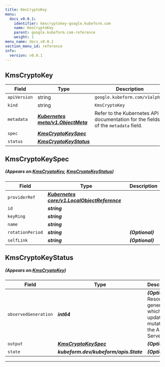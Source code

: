 ```yaml
---
title: KmsCryptoKey
menu:
  docs_v0.0.1:
    identifier: kmscryptokey-google.kubeform.com
    name: KmsCryptoKey
    parent: google.kubeform.com-reference
    weight: 1
menu_name: docs_v0.0.1
section_menu_id: reference
info:
  version: v0.0.1
---
```


## KmsCryptoKey
| Field | Type | Description |
| ------ | ----- | ----------- |
| `apiVersion` | string | `google.kubeform.com/v1alpha1` |
|    `kind` | string | `KmsCryptoKey` |
| `metadata` | ***[Kubernetes meta/v1.ObjectMeta](https://kubernetes.io/docs/reference/generated/kubernetes-api/v1.13/#objectmeta-v1-meta)***|Refer to the Kubernetes API documentation for the fields of the `metadata` field.|
| `spec` | ***[KmsCryptoKeySpec](#KmsCryptoKeySpec)***||
| `status` | ***[KmsCryptoKeyStatus](#KmsCryptoKeyStatus)***||
## KmsCryptoKeySpec
##### (Appears on:[KmsCryptoKey](#KmsCryptoKey), [KmsCryptoKeyStatus](#KmsCryptoKeyStatus))
| Field | Type | Description |
| ------ | ----- | ----------- |
| `providerRef` | ***[Kubernetes core/v1.LocalObjectReference](https://kubernetes.io/docs/reference/generated/kubernetes-api/v1.13/#localobjectreference-v1-core)***||
| `id` | ***string***||
| `keyRing` | ***string***||
| `name` | ***string***||
| `rotationPeriod` | ***string***| ***(Optional)*** |
| `selfLink` | ***string***| ***(Optional)*** |
## KmsCryptoKeyStatus
##### (Appears on:[KmsCryptoKey](#KmsCryptoKey))
| Field | Type | Description |
| ------ | ----- | ----------- |
| `observedGeneration` | ***int64***| ***(Optional)*** Resource generation, which is updated on mutation by the API Server.|
| `output` | ***[KmsCryptoKeySpec](#KmsCryptoKeySpec)***| ***(Optional)*** |
| `state` | ***kubeform.dev/kubeform/apis.State***| ***(Optional)*** |
---
